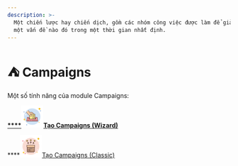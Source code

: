 ```yaml
---
description: >-
  Một chiến lược hay chiến dịch, gồm các nhóm công việc được làm để giải quyết
  một vấn đề nào đó trong một thời gian nhất định.
---
```


# ⛺ Campaigns

Một số tính năng của module Campaigns:

****[****![](<../../../.gitbook/assets/icons8-elections-50 (1).png>)**Tạo Campaigns (Wizard)**](tao-campaigns-wizard.md)****

****![](../../../.gitbook/assets/icons8-multichannel-50.png)[Tạo Campaigns (Classic)](tao-campaigns-classic.md)

